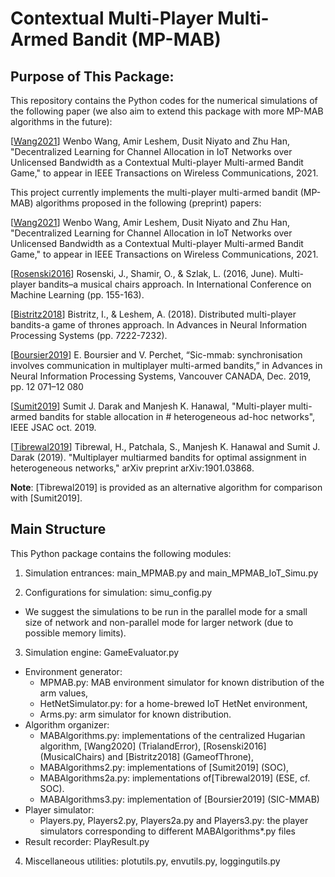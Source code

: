 ﻿# Contextual Multi-Player Multi-Armed Bandit (MP-MAB)
## Purpose of This Package:
This repository contains the Python codes for the numerical simulations of the following paper (we also aim to extend this package with more MP-MAB algorithms in the future):

[[Wang2021](http://arxiv.org/abs/2003.13314)] Wenbo Wang, Amir Leshem, Dusit Niyato and Zhu Han, "Decentralized Learning for Channel Allocation in IoT Networks over Unlicensed Bandwidth as a Contextual Multi-player Multi-armed Bandit Game," to appear in IEEE Transactions on Wireless Communications, 2021.

This project currently implements the multi-player multi-armed bandit (MP-MAB) algorithms proposed in the following (preprint) papers:

[[Wang2021](http://arxiv.org/abs/2003.13314)] Wenbo Wang, Amir Leshem, Dusit Niyato and Zhu Han, "Decentralized Learning for Channel Allocation in IoT Networks over Unlicensed Bandwidth as a Contextual Multi-player Multi-armed Bandit Game," to appear in IEEE Transactions on Wireless Communications, 2021.

[[Rosenski2016](http://proceedings.mlr.press/v48/rosenski16.pdf)] Rosenski, J., Shamir, O., & Szlak, L. (2016, June). Multi-player bandits–a musical chairs approach. In International Conference on Machine Learning (pp. 155-163).

[[Bistritz2018](https://papers.nips.cc/paper/7952-distributed-multi-player-bandits-a-game-of-thrones-approach)] Bistritz, I., & Leshem, A. (2018). Distributed multi-player bandits-a game of thrones approach. In Advances in Neural Information Processing Systems (pp. 7222-7232).

[[Boursier2019](https://hal.archives-ouvertes.fr/hal-02371008/)] E. Boursier and V. Perchet, “Sic-mmab: synchronisation involves communication in multiplayer multi-armed bandits,” in Advances in Neural Information Processing Systems, Vancouver CANADA, Dec. 2019, pp. 12 071–12 080

[[Sumit2019](https://ieeexplore.ieee.org/document/8792108)] Sumit J. Darak and Manjesh K. Hanawal, "Multi-player multi-armed bandits for stable allocation in # heterogeneous ad-hoc networks", IEEE JSAC oct. 2019.

[[Tibrewal2019](https://arxiv.org/abs/1901.03868)] Tibrewal, H., Patchala, S., Manjesh K. Hanawal and Sumit J. Darak (2019). "Multiplayer multiarmed bandits for optimal assignment in heterogeneous networks," arXiv preprint arXiv:1901.03868.

**Note**: [Tibrewal2019] is provided as an alternative algorithm for comparison with [Sumit2019].

## Main Structure
This Python package contains the following modules:

1. Simulation entrances: main_MPMAB.py and main_MPMAB_IoT_Simu.py

2. Configurations for simulation: simu_config.py   
  - We suggest the simulations to be run in the parallel mode for a small size of network and non-parallel mode for larger network (due to possible memory limits).

3. Simulation engine: GameEvaluator.py   

  - Environment generator:
    - MPMAB.py: MAB environment simulator for known distribution of the arm values,
    - HetNetSimulator.py: for a home-brewed IoT HetNet environment,
    - Arms.py: arm simulator for known distribution.
  - Algorithm organizer:
    - MABAlgorithms.py: implementations of the centralized Hugarian algorithm, [Wang2020] (TrialandError), [Rosenski2016] (MusicalChairs) and [Bistritz2018] (GameofThrone),
    - MABAlgorithms2.py: implementations of [Sumit2019] (SOC),
    - MABAlgorithms2a.py: implementations of[Tibrewal2019] (ESE, cf. SOC).
    - MABAlgorithms3.py: implementation of [Boursier2019] (SIC-MMAB)
  - Player simulator:
    - Players.py, Players2.py, Players2a.py and Players3.py: the player simulators corresponding to different MABAlgorithms*.py files
  - Result recorder: PlayResult.py

4. Miscellaneous utilities: plotutils.py, envutils.py, loggingutils.py

